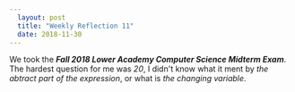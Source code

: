 ```yaml
---
  layout: post
  title: "Weekly Reflection 11"
  date: 2018-11-30
---
```


We took the ***Fall 2018 Lower Academy Computer Science Midterm Exam***.  
The hardest question for me was *20*, I didn't know what it ment by *the abtract part of the expression*, or what is *the changing variable*.
